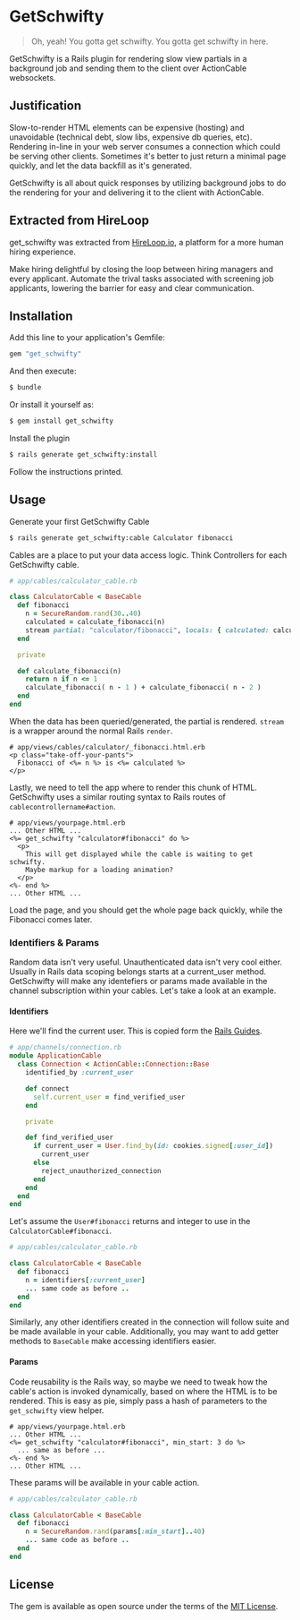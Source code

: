 # GetSchwifty
>Oh, yeah!
You gotta get schwifty.
You gotta get schwifty in here.

GetSchwifty is a Rails plugin for rendering slow view partials in a background job and sending them to the client over ActionCable websockets.

## Justification

Slow-to-render HTML elements can be expensive (hosting) and unavoidable (technical debt, slow libs, expensive db queries, etc). Rendering in-line in your web server consumes a connection which could be serving other clients. Sometimes it's better to just return a minimal page quickly, and let the data backfill as it's generated.

GetSchwifty is all about quick responses by utilizing background jobs to do the rendering for your and delivering it to the client with ActionCable.

## Extracted from HireLoop

get_schwifty was extracted from [HireLoop.io](https://www.hireloop.io), a platform for a more human hiring experience.

Make hiring delightful by closing the loop between hiring managers and every applicant. Automate the trival tasks associated with screening job applicants, lowering the barrier for easy and clear communication.

## Installation
Add this line to your application's Gemfile:

```ruby
gem "get_schwifty"
```

And then execute:
```bash
$ bundle
```

Or install it yourself as:
```bash
$ gem install get_schwifty
```

Install the plugin
```bash
$ rails generate get_schwifty:install
```
Follow the instructions printed.


## Usage

Generate your first GetSchwifty Cable
```bash
$ rails generate get_schwifty:cable Calculator fibonacci
```

Cables are a place to put your data access logic. Think Controllers for each GetSchwifty cable.
```ruby
# app/cables/calculator_cable.rb

class CalculatorCable < BaseCable
  def fibonacci
    n = SecureRandom.rand(30..40)
    calculated = calculate_fibonacci(n)
    stream partial: "calculator/fibonacci", locals: { calculated: calculated, n: n }
  end

  private

  def calculate_fibonacci(n)
    return n if n <= 1
    calculate_fibonacci( n - 1 ) + calculate_fibonacci( n - 2 )
  end
end
```

When the data has been queried/generated, the partial is rendered. `stream` is a wrapper around the normal Rails `render`.

```erb
# app/views/cables/calculator/_fibonacci.html.erb
<p class="take-off-your-pants">
  Fibonacci of <%= n %> is <%= calculated %>
</p>

```

Lastly, we need to tell the app where to render this chunk of HTML. GetSchwifty uses a similar routing syntax to Rails routes of `cablecontrollername#action`.

```erb
# app/views/yourpage.html.erb
... Other HTML ...
<%= get_schwifty "calculator#fibonacci" do %>
  <p>
    This will get displayed while the cable is waiting to get schwifty.
    Maybe markup for a loading animation?
  </p>
<%- end %>
... Other HTML ...
```

Load the page, and you should get the whole page back quickly, while the Fibonacci comes later.

### Identifiers & Params

Random data isn't very useful. Unauthenticated data isn't very cool either. Usually in Rails data scoping belongs starts at a current_user method. GetSchwifty will make any identefiers or params made available in the channel subscription within your cables. Let's take a look at an example.

#### Identifiers
Here we'll find the current user. This is copied form the [Rails Guides](http://guides.rubyonrails.org/action_cable_overview.html#connection-setup).
``` ruby
# app/channels/connection.rb
module ApplicationCable
  class Connection < ActionCable::Connection::Base
    identified_by :current_user

    def connect
      self.current_user = find_verified_user
    end

    private

    def find_verified_user
      if current_user = User.find_by(id: cookies.signed[:user_id])
        current_user
      else
        reject_unauthorized_connection
      end
    end
  end
end
```

Let's assume the `User#fibonacci` returns and integer to use in the `CalculatorCable#fibonacci`.
```ruby
# app/cables/calculator_cable.rb

class CalculatorCable < BaseCable
  def fibonacci
    n = identifiers[:current_user]
    ... same code as before ..
  end
end
```

Similarly, any other identifiers created in the connection will follow suite and be made available in your cable. Additionally, you may want to add getter methods to `BaseCable` make accessing identifiers easier.

#### Params

Code reusability is the Rails way, so maybe we need to tweak how the cable's action is invoked dynamically, based on where the HTML is to be rendered. This is easy as pie, simply pass a hash of parameters to the `get_schwifty` view helper.

```erb
# app/views/yourpage.html.erb
... Other HTML ...
<%= get_schwifty "calculator#fibonacci", min_start: 3 do %>
  ... same as before ...
<%- end %>
... Other HTML ...
```

These params will be available in your cable action.
```ruby
# app/cables/calculator_cable.rb

class CalculatorCable < BaseCable
  def fibonacci
    n = SecureRandom.rand(params[:min_start]..40)
    ... same code as before ..
  end
end
```

## License
The gem is available as open source under the terms of the [MIT License](http://opensource.org/licenses/MIT).

